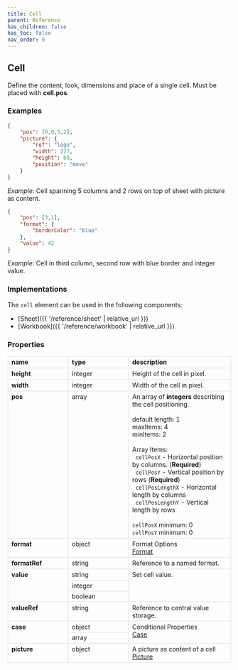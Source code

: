 ```yaml
---
title: Cell
parent: Reference
has_children: false
has_toc: false
nav_order: 9
---
```


<style>

table {
    border-collapse: collapse;
}

.table-wrapper {
    border-radius: 2px;
    box-shadow: none;
}

th {
    text-align: start;
}

th, td {
    vertical-align: baseline;
    min-width: 120px;
    border: 2px solid #eeebee;
}

@media (min-width: 31.25rem) { th, td { font-size: 14px !important; } }

th:first-of-type, td:first-of-type { border-left: 2px solid #eeebee; }

tbody tr:last-of-type th, tbody tr:last-of-type td { border-bottom: 2px solid #eeebee; }
/* tbody tr:last-of-type td { padding-bottom: 0.75rem; } */
code {font-size: 0.83em;}

</style>

## Cell

Define the content, look, dimensions and place of a single cell. Must be placed with <b>cell.pos</b>.

### Examples

```json
{
    "pos": [0,0,5,2],
    "picture": {
        "ref": "logo",
        "width": 227,
        "height": 60,
        "position": "move"
    }
}
```
*Example:* Cell spanning 5 columns and 2 rows on top of sheet with picture as content.

```json
{
    "pos": [3,1],
    "format": {
        "borderColor": "blue"
    },
    "value": 42
}
```
*Example:* Cell in third column, second row with blue border and integer value.

### Implementations

The `cell` element can be used in the following components:

- [Sheet]({{ '/reference/sheet' | relative_url }})
- [Workbook]({{ '/reference/workbook' | relative_url }})

### Properties

<table>
    <tr>
        <th>name</th>
        <th>type</th>
        <th>description</th>
    </tr>
    <tr>
        <th>height</th>
        <td>integer</td>
        <td>Height of the cell in pixel.</td>
    </tr>
    <tr>
        <th>width</th>
        <td>integer</td>
        <td>Width of the cell in pixel.</td>
    </tr>
    <tr>
        <th>pos</th>
        <td>array</td>
        <td>An array of <b>integers</b> describing the cell positioning.<br><br>default length: 1 <br>maxItems: 4 <br>minItems: 2<br><br>Array Items:<br>&nbsp;&nbsp;<code>cellPosX</code> - Horizontal position by columns. (<b>Required</b>)<br>&nbsp;&nbsp;<code>cellPosY</code> - Vertical position by rows (<b>Required</b>)<br>&nbsp;&nbsp;<code>cellPosLengthX</code> - Horizontal length by columns<br>&nbsp;&nbsp;<code>cellPosLengthY</code> - Vertical length by rows<br><br><code>cellPosX</code> minimum: 0<br><code>cellPosY</code> minimum: 0</td>
    </tr>
    <tr>
        <th>format</th>
        <td>object</td>
        <td>Format Options<br><a href="/reference/format/">Format</a></td>
    </tr>
    <tr>
        <th>formatRef</th>
        <td>string</td>
        <td>Reference to a named format.</td>
    </tr>
    <tr>
        <th rowspan=3>value</th>
        <td>string</td>
        <td rowspan=3>Set cell value.</td>
    </tr>
    <tr>
        <td>integer</td>
    </tr>
    <tr>
        <td>boolean</td>
    </tr>
    <tr>
        <th>valueRef</th>
        <td>string</td>
        <td>Reference to central value storage.</td>
    </tr>
    <tr>
        <th rowspan=2>case</th>
        <td>object</td>
        <td rowspan=2>Conditional Properties<br><a href="/reference/case/">Case</a></td>
    </tr>
    <tr>
        <td>array</td>
    </tr>
    <tr>
        <th>picture</th>
        <td>object</td>
        <td>A picture as content of a cell<br><a href="/reference/picture/">Picture</a></td>
    </tr>
</table>
